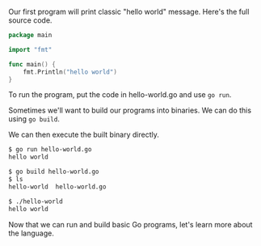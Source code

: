 Our first program will print classic "hello world" message. Here's the full source code.

```go
package main

import "fmt"

func main() {
    fmt.Println("hello world")
}

```

To run the program, put the code in hello-world.go and use `go run`.

Sometimes we'll want to build our programs into binaries. 
We can do this using `go build`.

We can then execute the built binary directly.

```bash
$ go run hello-world.go
hello world

$ go build hello-world.go
$ ls
hello-world  hello-world.go

$ ./hello-world
hello world
```

Now that we can run and build basic Go programs, let's learn more about the language.